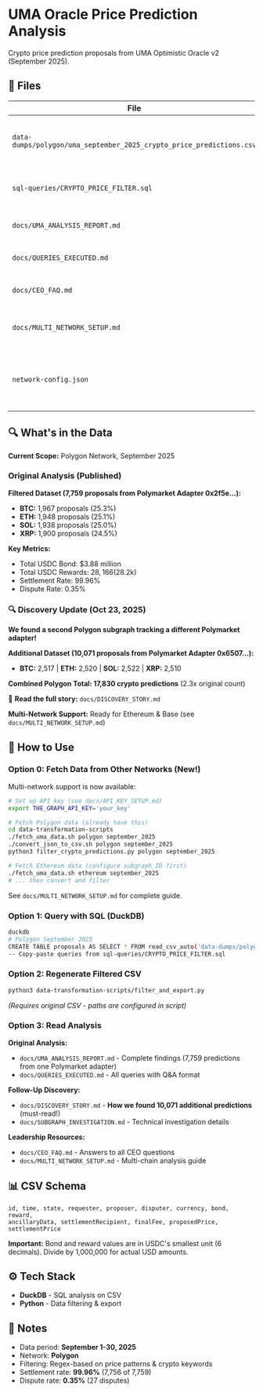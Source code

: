 # UMA Oracle Price Prediction Analysis

Crypto price prediction proposals from UMA Optimistic Oracle v2 (September 2025).

## 📁 Files

| File | Purpose |
|------|---------|
| `data-dumps/polygon/uma_september_2025_crypto_price_predictions.csv` | **7,759 filtered proposals** (Polygon, Sep 2025) |
| `sql-queries/CRYPTO_PRICE_FILTER.sql` | SQL queries (DuckDB) to reproduce the filtering |
| `docs/UMA_ANALYSIS_REPORT.md` | Complete analysis & findings |
| `docs/QUERIES_EXECUTED.md` | All queries run with Q&A format |
| `docs/CEO_FAQ.md` | **Answers to CEO questions** |
| `docs/MULTI_NETWORK_SETUP.md` | Multi-network analysis setup guide |
| `network-config.json` | Network configuration (Polygon, Ethereum, Arbitrum, Optimism) |

## 🔍 What's in the Data

**Current Scope:** Polygon Network, September 2025

### Original Analysis (Published)
**Filtered Dataset (7,759 proposals from Polymarket Adapter 0x2f5e...):**
- **BTC:** 1,967 proposals (25.3%)
- **ETH:** 1,948 proposals (25.1%)
- **SOL:** 1,938 proposals (25.0%)
- **XRP:** 1,900 proposals (24.5%)

**Key Metrics:**
- Total USDC Bond: $3.88 million
- Total USDC Rewards: $28,166 ($28.2k)
- Settlement Rate: 99.96%
- Dispute Rate: 0.35%

### 🔍 Discovery Update (Oct 23, 2025)

**We found a second Polygon subgraph tracking a different Polymarket adapter!**

**Additional Dataset (10,071 proposals from Polymarket Adapter 0x6507...):**
- **BTC:** 2,517 | **ETH:** 2,520 | **SOL:** 2,522 | **XRP:** 2,510

**Combined Polygon Total: 17,830 crypto predictions** (2.3x original count)

📖 **Read the full story:** `docs/DISCOVERY_STORY.md`

**Multi-Network Support:** Ready for Ethereum & Base (see `docs/MULTI_NETWORK_SETUP.md`)

## 🚀 How to Use

### Option 0: Fetch Data from Other Networks (New!)

Multi-network support is now available:

```bash
# Set up API key (see docs/API_KEY_SETUP.md)
export THE_GRAPH_API_KEY='your_key'

# Fetch Polygon data (already have this)
cd data-transformation-scripts
./fetch_uma_data.sh polygon september_2025
./convert_json_to_csv.sh polygon september_2025
python3 filter_crypto_predictions.py polygon september_2025

# Fetch Ethereum data (configure subgraph ID first)
./fetch_uma_data.sh ethereum september_2025
# ... then convert and filter
```

See `docs/MULTI_NETWORK_SETUP.md` for complete guide.

### Option 1: Query with SQL (DuckDB)
```bash
duckdb
# Polygon September 2025
CREATE TABLE proposals AS SELECT * FROM read_csv_auto('data-dumps/polygon/uma_september_2025_crypto_price_predictions.csv');
-- Copy-paste queries from sql-queries/CRYPTO_PRICE_FILTER.sql
```

### Option 2: Regenerate Filtered CSV
```bash
python3 data-transformation-scripts/filter_and_export.py
```
*(Requires original CSV - paths are configured in script)*

### Option 3: Read Analysis

**Original Analysis:**
- `docs/UMA_ANALYSIS_REPORT.md` - Complete findings (7,759 predictions from one Polymarket adapter)
- `docs/QUERIES_EXECUTED.md` - All queries with Q&A format

**Follow-Up Discovery:**
- `docs/DISCOVERY_STORY.md` - **How we found 10,071 additional predictions** (must-read!)
- `docs/SUBGRAPH_INVESTIGATION.md` - Technical investigation details

**Leadership Resources:**
- `docs/CEO_FAQ.md` - Answers to all CEO questions
- `docs/MULTI_NETWORK_SETUP.md` - Multi-chain analysis guide

## 📊 CSV Schema

```
id, time, state, requester, proposer, disputer, currency, bond, reward, 
ancillaryData, settlementRecipient, finalFee, proposedPrice, settlementPrice
```

**Important:** Bond and reward values are in USDC's smallest unit (6 decimals). Divide by 1,000,000 for actual USD amounts.

## ⚙️ Tech Stack

- **DuckDB** - SQL analysis on CSV
- **Python** - Data filtering & export

## 📝 Notes

- Data period: **September 1-30, 2025**
- Network: **Polygon**
- Filtering: Regex-based on price patterns & crypto keywords
- Settlement rate: **99.96%** (7,756 of 7,759)
- Dispute rate: **0.35%** (27 disputes)
